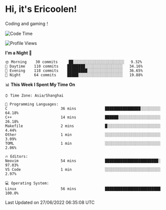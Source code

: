 # Hi, it's Ericoolen!
Coding and gaming！

<!--START_SECTION:waka-->
![Code Time](http://img.shields.io/badge/Code%20Time-319%20hrs%2048%20mins-blue)

![Profile Views](http://img.shields.io/badge/Profile%20Views-0-blue)

**I'm a Night 🦉** 

```text
🌞 Morning    30 commits     ██░░░░░░░░░░░░░░░░░░░░░░░   9.32% 
🌆 Daytime    110 commits    ████████░░░░░░░░░░░░░░░░░   34.16% 
🌃 Evening    118 commits    █████████░░░░░░░░░░░░░░░░   36.65% 
🌙 Night      64 commits     █████░░░░░░░░░░░░░░░░░░░░   19.88%

```


📊 **This Week I Spent My Time On** 

```text
⌚︎ Time Zone: Asia/Shanghai

💬 Programming Languages: 
C                        36 mins             ████████████████░░░░░░░░░   64.18% 
C++                      14 mins             ██████░░░░░░░░░░░░░░░░░░░   26.18% 
Makefile                 2 mins              █░░░░░░░░░░░░░░░░░░░░░░░░   4.44% 
Other                    1 min               ░░░░░░░░░░░░░░░░░░░░░░░░░   3.09% 
TOML                     1 min               ░░░░░░░░░░░░░░░░░░░░░░░░░   2.06%

🔥 Editors: 
Neovim                   54 mins             ████████████████████████░   97.03% 
VS Code                  1 min               ░░░░░░░░░░░░░░░░░░░░░░░░░   2.97%

💻 Operating System: 
Linux                    56 mins             █████████████████████████   100.0%

```


 Last Updated on 27/06/2022 06:35:08 UTC
<!--END_SECTION:waka-->

